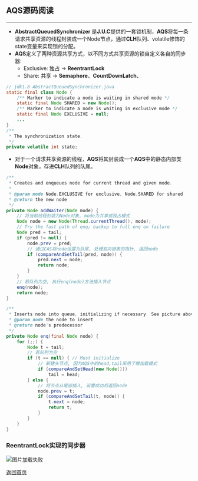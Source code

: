 ## **AQS源码阅读**
-------

* **AbstractQueuedSynchronizer** 是**J.U.C**提供的一套锁机制，**AQS**将每一条请求共享资源的线程封装成一个Node节点，通过**CLH**队列、volatile修饰的state变量来实现锁的分配。
* **AQS**定义了两种资源共享方式，以不同方式共享资源的锁自定义各自的同步器:
    + Exclusive: 独占 -> **ReentrantLock**
    + Share: 共享 -> **Semaphore**、**CountDownLatch**、

``` java
// jdk1.8 AbstractQueuedSynchronizer.java
static final class Node {
    /** Marker to indicate a node is waiting in shared mode */
    static final Node SHARED = new Node();
    /** Marker to indicate a node is waiting in exclusive mode */
    static final Node EXCLUSIVE = null;
    ...
}
/**
 * The synchronization state.
 */
private volatile int state;
```
* 对于一个请求共享资源的线程，**AQS**将其封装成一个**AQS**中的静态内部类**Node**对象，存进**CLH**队列的队尾。
``` java
/**
 * Creates and enqueues node for current thread and given mode.
 *
 * @param mode Node.EXCLUSIVE for exclusive, Node.SHARED for shared
 * @return the new node
 */
private Node addWaiter(Node mode) {
    // 将当前线程封装为Node对象, mode为共享或独占模式
    Node node = new Node(Thread.currentThread(), mode);
    // Try the fast path of enq; backup to full enq on failure
    Node pred = tail;
    if (pred != null) {
        node.prev = pred;
        // 通过CAS将node设置为队尾, 处理双向链表的指针, 返回node
        if (compareAndSetTail(pred, node)) {
            pred.next = node;
            return node;
        }
    }
    // 若队列为空, 执行enq(node)方法插入节点
    enq(node);
    return node;
}

/**
 * Inserts node into queue, initializing if necessary. See picture above.
 * @param node the node to insert
 * @return node's predecessor
 */
private Node enq(final Node node) {
    for (;;) {
        Node t = tail;
        // 若队列为空
        if (t == null) { // Must initialize
            // 新建头节点, 因为AQS中的head,tail采用了懒加载模式
            if (compareAndSetHead(new Node()))
                tail = head;
        } else {
            // 将节点从尾部插入, 设置成功后返回node
            node.prev = t;
            if (compareAndSetTail(t, node)) {
                t.next = node;
                return t;
            }
        }
    }
}
```


### **ReentrantLock实现的同步器**
![图片加载失败](https://maxwell-l.github.io/WriteSomething/image/aqs1.jpg)









[返回首页](http://maxwell-l.github.io/WriteSomething)